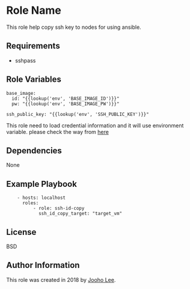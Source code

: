 Role Name
=========

This role help copy ssh key to nodes for using ansible.


Requirements
------------
- sshpass


Role Variables
--------------
```
base_image:
  id: "{{lookup('env', 'BASE_IMAGE_ID')}}"
  pw: "{{lookup('env', 'BASE_IMAGE_PW')}}"

ssh_public_key: "{{lookup('env', 'SSH_PUBLIC_KEY')}}"
```
This role need to load credential information and it will use environment variable. please check the way from [here](https://github.com/Jooho/ansible-cheat-sheet/blob/master/docs/credential-info.md)

Dependencies
------------

None

Example Playbook
----------------
```
    - hosts: localhost
      roles:
          - role: ssh-id-copy
            ssh_id_copy_target: "target_vm"

```
License
-------

BSD

Author Information
------------------

This role was created in 2018 by [Jooho Lee](http://github.com/jooho).

